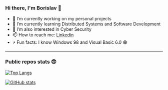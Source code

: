 ### Hi there, I'm Borislav 👋

- 🔭 I’m currently working on my personal projects
- 🌱 I’m currently learning Distributed Systems and Software Development 
- 🤔 I’m also interested in Cyber Security
- 📫 How to reach me: [Linkedin](https://www.linkedin.com/in/borislav-dostumski/)
- ⚡ Fun facts: I know Windows 98 and Visual Basic 6.0 😁

<hr/>

### Public repos stats 😎
[![Top Langs](https://github-readme-stats.vercel.app/api/top-langs/?username=bdostumski&layout=compact&theme=swift&exclude_repo=bdostumski.github.io)](https://github.com/anuraghazra/github-readme-stats)

[![GitHub stats](https://github-readme-stats.vercel.app/api?username=bdostumski&show_icons=true&theme=swift)](https://github.com/anuraghazra/github-readme-stats)

